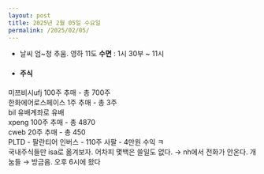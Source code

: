 ```yaml
---
layout: post
title: 2025년 2월 05일 수요일
permalink: /2025/02/05/
---
```

- 날씨 엄~청 추움. 영하 11도
**수면** : 1시 30부 ~ 11시
* #### 주식
미쯔비시ufj 100주 추매 - 총 700주<br/>
한화에어로스페이스 1주 추매 - 총 3주<br/>
bil 유배계좌로 유배<br/>
xpeng 100주 추매 - 총 4870<br/>
cweb 20주 추매 - 총 450<br/>
PLTD - 팔란티어 인버스 - 110주 사팔 - 4만원 수익 ㅋ<br/>
국내주식들만 isa로 옮겨보자. 어차피 몇백은 쓸일도 없다. →  nh에서 전화가 안온다. 개눔들 → 방금옴. 오후 6시에 왔다